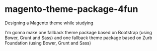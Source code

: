 # magento-theme-package-4fun
Designing a Magento theme while studying

I'm gonna make one fallback theme package based on Bootstrap (using Bower, Grunt and Sass) and one fallback theme package based on Zurb Foundation (using Bower, Grunt and Sass)
